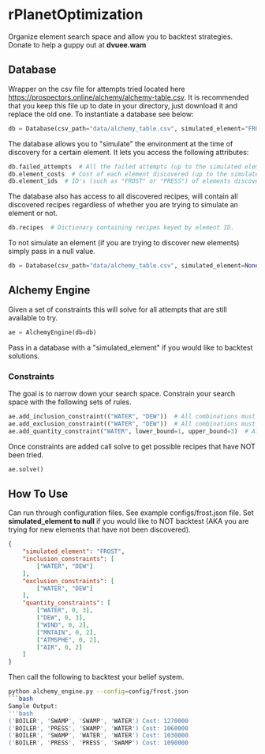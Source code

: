# rPlanetOptimization

Organize element search space and allow you to backtest strategies. Donate to help a guppy out at **dvuee.wam**

## Database
Wrapper on the csv file for attempts tried located here https://prospectors.online/alchemy/alchemy-table.csv. It is recommended that you keep this file up to date in your directory, just download it and replace the old one. To instantiate a database see below:
```python
db = Database(csv_path="data/alchemy_table.csv", simulated_element="FROST")
```
The database allows you to "simulate" the environment at the time of discovery for a certain element. It lets you access the following attributes:
```python
db.failed_attempts  # All the failed attempts (up to the simulated element).
db.element_costs  # Cost of each element discovered (up to the simulated element).
db.element_ids  # ID's (such as "FROST" or "PRESS") of elements discovered (up to the simulated element).
```
The database also has access to all discovered recipes, will contain all discovered recipes regardless of whether you are trying to simulate an element or not.

```python
db.recipes  # Dictionary containing recipes keyed by element ID.
```
To not simulate an element (if you are trying to discover new elements) simply pass in a null value. 
```python
db = Database(csv_path="data/alchemy_table.csv", simulated_element=None)
```

## Alchemy Engine
Given a set of constraints this will solve for all attempts that are still available to try.
```python
ae = AlchemyEngine(db=db)
```
Pass in a database with a "simulated_element" if you would like to backtest solutions.

### Constraints
The goal is to narrow down your search space. Constrain your search space with the following sets of rules.
```python
ae.add_inclusion_constraint(("WATER", "DEW"))  # All combinations must include a water OR a dew.
ae.add_exclusion_constraint(("WATER", "DEW"))  # All combinations must not include BOTH water AND dew.
ae.add_quantity_constraint("WATER", lower_bound=1, upper_bound=3)  # All combinations can have between 1 and 3 waters.
```
Once constraints are added call solve to get possible recipes that have NOT been tried.
```python
ae.solve()
```

## How To Use
Can run through configuration files. See example configs/frost.json file. Set **simulated_element to null** if you would like to NOT backtest (AKA you are trying for new elements that have not been discovered).

```json
{
    "simulated_element": "FROST",
    "inclusion_constraints": [
        ["WATER", "DEW"]
    ],
    "exclusion_constraints": [
        ["WATER", "DEW"]
    ],
    "quantity_constraints": [
        ["WATER", 0, 3],
        ["DEW", 0, 3],
        ["WIND", 0, 2],
        ["MNTAIN", 0, 2],
        ["ATMSPHE", 0, 2],
        ["AIR", 0, 2]
    ]
}
```
Then call the following to backtest your belief system.
```bash
python alchemy_engine.py --config=config/frost.json
```bash
Sample Output:
'''bash
('BOILER', 'SWAMP', 'SWAMP', 'WATER') Cost: 1270000
('BOILER', 'PRESS', 'SWAMP', 'WATER') Cost: 1060000
('BOILER', 'SWAMP', 'WATER', 'WATER') Cost: 1030000
('BOILER', 'PRESS', 'PRESS', 'SWAMP') Cost: 1090000
```

